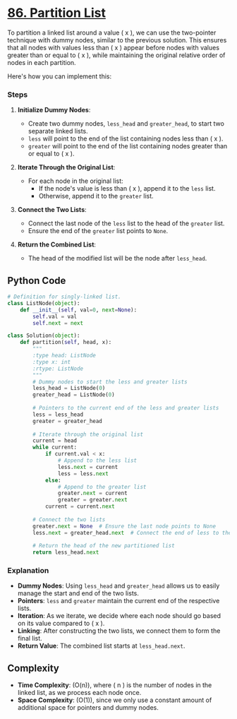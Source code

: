 # [86. Partition List](https://leetcode.com/problems/partition-list/description/)

To partition a linked list around a value \( x \), we can use the two-pointer technique with dummy nodes, similar to the previous solution. This ensures that all nodes with values less than \( x \) appear before nodes with values greater than or equal to \( x \), while maintaining the original relative order of nodes in each partition.

Here's how you can implement this:

### Steps

1. **Initialize Dummy Nodes**:
   - Create two dummy nodes, `less_head` and `greater_head`, to start two separate linked lists.
   - `less` will point to the end of the list containing nodes less than \( x \).
   - `greater` will point to the end of the list containing nodes greater than or equal to \( x \).

2. **Iterate Through the Original List**:
   - For each node in the original list:
     - If the node's value is less than \( x \), append it to the `less` list.
     - Otherwise, append it to the `greater` list.

3. **Connect the Two Lists**:
   - Connect the last node of the `less` list to the head of the `greater` list.
   - Ensure the end of the `greater` list points to `None`.

4. **Return the Combined List**:
   - The head of the modified list will be the node after `less_head`.

## Python Code

```python
# Definition for singly-linked list.
class ListNode(object):
    def __init__(self, val=0, next=None):
        self.val = val
        self.next = next

class Solution(object):
    def partition(self, head, x):
        """
        :type head: ListNode
        :type x: int
        :rtype: ListNode
        """
        # Dummy nodes to start the less and greater lists
        less_head = ListNode(0)
        greater_head = ListNode(0)
        
        # Pointers to the current end of the less and greater lists
        less = less_head
        greater = greater_head
        
        # Iterate through the original list
        current = head
        while current:
            if current.val < x:
                # Append to the less list
                less.next = current
                less = less.next
            else:
                # Append to the greater list
                greater.next = current
                greater = greater.next
            current = current.next
        
        # Connect the two lists
        greater.next = None  # Ensure the last node points to None
        less.next = greater_head.next  # Connect the end of less to the start of greater
        
        # Return the head of the new partitioned list
        return less_head.next
```

### Explanation

- **Dummy Nodes**: Using `less_head` and `greater_head` allows us to easily manage the start and end of the two lists.
- **Pointers**: `less` and `greater` maintain the current end of the respective lists.
- **Iteration**: As we iterate, we decide where each node should go based on its value compared to \( x \).
- **Linking**: After constructing the two lists, we connect them to form the final list.
- **Return Value**: The combined list starts at `less_head.next`.

## Complexity

- **Time Complexity**: \(O(n)\), where \( n \) is the number of nodes in the linked list, as we process each node once.
- **Space Complexity**: \(O(1)\), since we only use a constant amount of additional space for pointers and dummy nodes.
